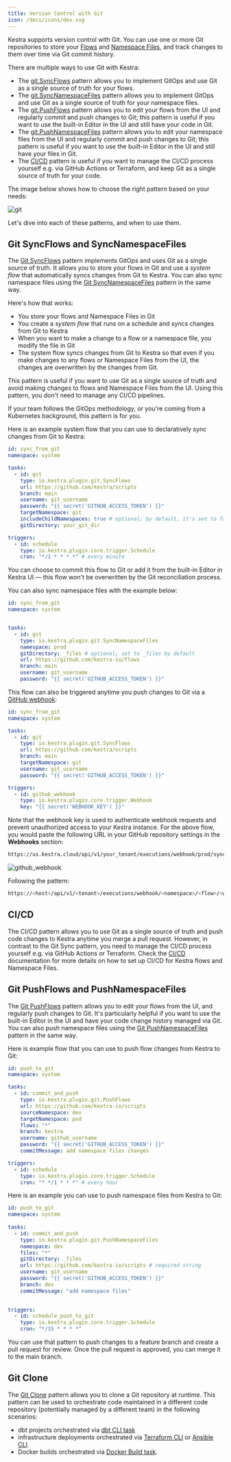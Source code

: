 ```yaml
---
title: Version Control with Git
icon: /docs/icons/dev.svg
---
```


Kestra supports version control with Git. You can use one or more Git repositories to store your [Flows](../04.workflow-components/01.flow.md) and [Namespace Files](./03.namespace-files.md), and track changes to them over time via Git commit history.

There are multiple ways to use Git with Kestra:
- The [git.SyncFlows](/plugins/plugin-git/tasks/io.kestra.plugin.git.syncflows) pattern allows you to implement GitOps and use Git as a single source of truth for your flows.
- The [git.SyncNamespaceFiles](https://kestra.io/plugins/plugin-git/tasks/io.kestra.plugin.git.syncnamespacefiles) pattern allows you to implement GitOps and use Git as a single source of truth for your namespace files.
- The [git.PushFlows](/plugins/plugin-git/tasks/io.kestra.plugin.git.PushFlows) pattern allows you to edit your flows from the UI and regularly commit and push changes to Git; this pattern is useful if you want to use the built-in Editor in the UI and still have your code in Git.
- The [git.PushNamespaceFiles](/plugins/plugin-git/tasks/io.kestra.plugin.git.pushnamespacefiles) pattern allows you to edit your namespace files from the UI and regularly commit and push changes to Git; this pattern is useful if you want to use the built-in Editor in the UI and still have your files in Git.
- The [CI/CD](./cicd/index.md) pattern is useful if you want to manage the CI/CD process yourself e.g. via GitHub Actions or Terraform, and keep Git as a single source of truth for your code.

The image below shows how to choose the right pattern based on your needs:

![git](/docs/developer-guide/git/git.png)

Let's dive into each of these patterns, and when to use them.

## Git SyncFlows and SyncNamespaceFiles

The [Git SyncFlows](/plugins/plugin-git/tasks/io.kestra.plugin.git.syncflows) pattern implements GitOps and uses Git as a single source of truth. It allows you to store your flows in Git and use a _system flow_ that automatically syncs changes from Git to Kestra. You can also sync namespace files using the [Git SyncNamespaceFiles](/plugins/plugin-git/tasks/io.kestra.plugin.git.syncnamespacefiles) pattern in the same way.

Here's how that works:
- You store your flows and Namespace Files in Git
- You create a _system flow_ that runs on a schedule and syncs changes from Git to Kestra
- When you want to make a change to a flow or a namespace file, you modify the file in Git
- The system flow syncs changes from Git to Kestra so that even if you make changes to any flows or Namespace Files from the UI, the changes are overwritten by the changes from Git.

This pattern is useful if you want to use Git as a single source of truth and avoid making changes to flows and Namespace Files from the UI. Using this pattern, you don't need to manage any CI/CD pipelines.

If your team follows the GitOps methodology, or you're coming from a Kubernetes background, this pattern is for you.

Here is an example system flow that you can use to declaratively sync changes from Git to Kestra:

```yaml
id: sync_from_git
namespace: system

tasks:
  - id: git
    type: io.kestra.plugin.git.SyncFlows
    url: https://github.com/kestra/scripts
    branch: main
    username: git_username
    password: "{{ secret('GITHUB_ACCESS_TOKEN') }}"
    targetNamespace: git
    includeChildNamespaces: true # optional; by default, it's set to false to allow explicit definition
    gitDirectory: your_git_dir

triggers:
  - id: schedule
    type: io.kestra.plugin.core.trigger.Schedule
    cron: "*/1 * * * *" # every minute
```

You can choose to commit this flow to Git or add it from the built-in Editor in Kestra UI — this flow won't be overwritten by the Git reconciliation process.

You can also sync namespace files with the example below:

```yaml
id: sync_from_git
namespace: system


tasks:
  - id: git
    type: io.kestra.plugin.git.SyncNamespaceFiles
    namespace: prod
    gitDirectory: _files # optional; set to _files by default
    url: https://github.com/kestra-io/flows
    branch: main
    username: git_username
    password: "{{ secret('GITHUB_ACCESS_TOKEN') }}"
```

This flow can also be triggered anytime you push changes to Git via a [GitHub webhook](/docs/workflow-components/triggers#webhook-trigger):

```yaml
id: sync_from_git
namespace: system

tasks:
  - id: git
    type: io.kestra.plugin.git.SyncFlows
    url: https://github.com/kestra/scripts
    branch: main
    targetNamespace: git
    username: git_username
    password: "{{ secret('GITHUB_ACCESS_TOKEN') }}"

triggers:
  - id: github_webhook
    type: io.kestra.plugin.core.trigger.Webhook
    key: "{{ secret('WEBHOOK_KEY') }}"
```

Note that the webhook key is used to authenticate webhook requests and prevent unauthorized access to your Kestra instance. For the above flow, you would paste the following URL in your GitHub repository settings in the **Webhooks** section:

```bash
https://us.kestra.cloud/api/v1/your_tenant/executions/webhook/prod/sync_from_git/your_secret_key
```

![github_webhook](/docs/developer-guide/git/github_webhook.png)

Following the pattern:

```bash
https://<host>/api/v1/<tenant>/executions/webhook/<namespace>/<flow>/<webhook_key>
```

## CI/CD

The CI/CD pattern allows you to use Git as a single source of truth and push code changes to Kestra anytime you merge a pull request. However, in contrast to the Git Sync pattern, you need to manage the CI/CD process yourself e.g. via GitHub Actions or Terraform. Check the [CI/CD](./cicd/index.md) documentation for more details on how to set up CI/CD for Kestra flows and Namespace Files.

## Git PushFlows and PushNamespaceFiles

The [Git PushFlows](/plugins/plugin-git/tasks/io.kestra.plugin.git.pushflows) pattern allows you to edit your flows from the UI, and regularly push changes to Git. It's particularly helpful if you want to use the built-in Editor in the UI and have your code change history managed via Git. You can also push namespace files using the [Git PushNamespaceFiles](/plugins/plugin-git/tasks/io.kestra.plugin.git.pushnamespacefiles) pattern in the same way.

Here is example flow that you can use to push flow changes from Kestra to Git:

```yaml
id: push_to_git
namespace: system

tasks:
  - id: commit_and_push
    type: io.kestra.plugin.git.PushFlows
    url: https://github.com/kestra-io/scripts
    sourceNamespace: dev
    targetNamespace: pod
    flows: "*"
    branch: kestra
    username: github_username
    password: "{{ secret('GITHUB_ACCESS_TOKEN') }}"
    commitMessage: add namespace files changes

triggers:
  - id: schedule
    type: io.kestra.plugin.core.trigger.Schedule
    cron: "* */1 * * *" # every hour
```

Here is an example you can use to push namespace files from Kestra to Git:

```yaml
id: push_to_git
namespace: system
 
tasks:
  - id: commit_and_push
    type: io.kestra.plugin.git.PushNamespaceFiles
    namespace: dev
    files: "*" 
    gitDirectory: _files
    url: https://github.com/kestra-io/scripts # required string
    username: git_username
    password: "{{ secret('GITHUB_ACCESS_TOKEN') }}"
    branch: dev
    commitMessage: "add namespace files"

 
triggers:
  - id: schedule_push_to_git
    type: io.kestra.plugin.core.trigger.Schedule
    cron: "*/15 * * * *"
```

You can use that pattern to push changes to a feature branch and create a pull request for review. Once the pull request is approved, you can merge it to the main branch.

## Git Clone

The [Git Clone](/plugins/plugin-git/tasks/io.kestra.plugin.git.clone) pattern allows you to clone a Git repository at runtime. This pattern can be used to orchestrate code maintained in a different code repository (potentially managed by a different team) in the following scenarios:
- dbt projects orchestrated via [dbt CLI task](/plugins/plugin-dbt/tasks/cli/io.kestra.plugin.dbt.cli.dbtcli)
- infrastructure deployments orchestrated via [Terraform CLI](/plugins/plugin-terraform/tasks/cli/io.kestra.plugin.terraform.cli.terraformcli) or [Ansible CLI](/plugins/plugin-ansible/tasks/cli/io.kestra.plugin.ansible.cli.ansiblecli)
- Docker builds orchestrated via [Docker Build task](/plugins/plugin-docker/tasks/io.kestra.plugin.docker.build).

